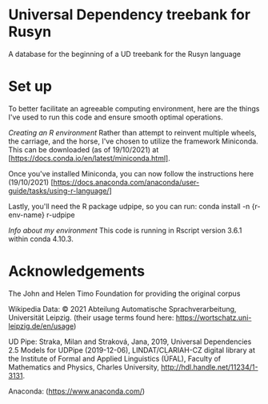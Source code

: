 # Universal Dependency treebank for Rusyn
A database for the beginning of a UD treebank for the Rusyn language

# Set up
To better facilitate an agreeable computing environment, here are the
things I've used to run this code and ensure smooth optimal operations.

*Creating an R environment*
Rather than attempt to reinvent multiple wheels, the carriage, and the horse,
I've chosen to utilize the framework Miniconda. This can be downloaded (as of
19/10/2021) at [https://docs.conda.io/en/latest/miniconda.html].

Once you've installed Miniconda, you can now follow the instructions here
(19/10/2021) [https://docs.anaconda.com/anaconda/user-guide/tasks/using-r-language/]

Lastly, you'll need the R package udpipe, so you can run:
conda install -n {r-env-name} r-udpipe

*Info about my environment*
This code is running in Rscript version 3.6.1 within conda 4.10.3.


# Acknowledgements
The John and Helen Timo Foundation for providing the original corpus

Wikipedia Data: © 2021 Abteilung Automatische Sprachverarbeitung, Universität Leipzig.
(their usage terms found here: https://wortschatz.uni-leipzig.de/en/usage)

UD Pipe: Straka, Milan and Straková, Jana, 2019, Universal Dependencies 2.5 Models for UDPipe (2019-12-06), LINDAT/CLARIAH-CZ digital library at the Institute of Formal and Applied Linguistics (ÚFAL), Faculty of Mathematics and Physics, Charles University, http://hdl.handle.net/11234/1-3131.

Anaconda: (https://www.anaconda.com/)
